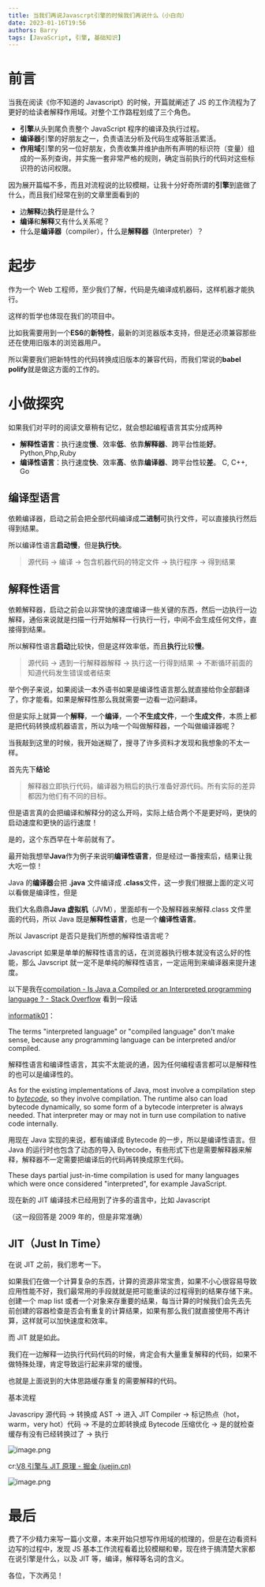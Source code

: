 ```yaml
---
title: 当我们再说Javascrpt引擎的时候我们再说什么（小白向）
date: 2023-01-16T19:56
authors: Barry
tags: [JavaScript, 引擎, 基础知识]
---
```


# 前言

当我在阅读《你不知道的 Javascript》的时候，开篇就阐述了 JS 的工作流程为了更好的给读者解释作用域。对整个工作路程划成了三个角色。

- **引擎**从头到尾负责整个 JavaScript 程序的编译及执行过程。
- **编译器**引擎的好朋友之一，负责语法分析及代码生成等脏活累活。
- **作用域**引擎的另一位好朋友，负责收集并维护由所有声明的标识符（变量）组成的一系列查询，并实施一套非常严格的规则，确定当前执行的代码对这些标识符的访问权限。

因为展开篇幅不多，而且对流程说的比较模糊，让我十分好奇所谓的**引擎**到底做了什么，而且我们经常在别的文章里面看到的

- 边**解释**边**执行**是是什么？
- **编译**和**解释**又有什么关系呢？
- 什么是**编译器**（compiler），什么是**解释器**（Interpreter）？

<!--truncate-->

# 起步

作为一个 Web 工程师，至少我们了解，代码是先编译成机器码，这样机器才能执行。

这样的哲学也体现在我们的项目中。

比如我需要用到一个**ES6**的**新特性**，最新的浏览器版本支持，但是还必须兼容那些还在使用旧版本的浏览器用户。

所以需要我们把新特性的代码转换成旧版本的兼容代码，而我们常说的**babel** **polify**就是做这方面的工作的。

# 小做探究

如果我们对平时的阅读文章稍有记忆，就会想起编程语言其实分成两种

- **解释性语言**：执行速度**慢**、效率**低**、依靠**解释器**、跨平台性能**好**。 Python,Php,Ruby
- **编译性语言**：执行速度**快**、效率**高**、依靠**编译器**、跨平台性较**差**。 C, C++, Go

## 编译型语言

依赖编译器，启动之前会把全部代码编译成**二进制**可执行文件，可以直接执行然后得到结果。

所以编译性语言**启动慢**，但是**执行快**。

> 源代码 -> 编译 -> 包含机器代码的特定文件 -> 执行程序 -> 得到结果

## 解释性语言

依赖解释器，启动之前会以非常快的速度编译一些关键的东西，然后一边执行一边解释，通俗来说就是扫描一行开始解释一行执行一行，中间不会生成任何文件，直接得到结果。

所以解释性语言**启动**比较快，但是这样效率低，而且**执行**比较**慢**。

> 源代码 -> 遇到一行解释器解释 -> 执行这一行得到结果 -> 不断循环前面的知道代码发生错误或者结束

举个例子来说，如果阅读一本外语书如果是编译性语言那么就直接给你全部翻译了，你才能看。如果是解释性那么我就需要一边看一边问翻译。

但是实际上就算一个**解释**，一个**编译**，一个**不生成文件**，一个**生成文件**，本质上都是把代码转换成机器语言，所以为啥一个叫做解释器，一个叫做编译器呢？

当我敲到这里的时候，我开始迷糊了，搜寻了许多资料才发现和我想象的不太一样。

首先先下**结论**

> 解释器立即执行代码，编译器为稍后的执行准备好源代码。所有实际的差异都因为他们有不同的目标。

但是语言真的会把编译和解释分的这么开吗，实际上结合两个不是更好吗，更快的启动速度和更快的运行速度！

是的，这个东西早在十年前就有了。

最开始我想举**Java**作为例子来说明**编译性语言**，但是经过一番搜索后，结果让我大吃一惊！

Java 的**编译器**会把 **.java** 文件编译成 **.class**文件，这一步我们根据上面的定义可以看做是编译性，但是

我们大名鼎鼎**Java 虚拟机**（JVM），里面却有一个及解释器来解释.class 文件里面的代码，所以 Java 既是**解释性语言**，也是一个**编译性语言**。

所以 Javascript 是否只是我们所想的解释性语言呢？

Javascript 如果是单单的解释性语言的话，在浏览器执行根本就没有这么好的性能，那么 Javscript 就一定不是单纯的解释性语言，一定运用到来编译器来提升速度。

以下是我在[compilation - Is Java a Compiled or an Interpreted programming language ? - Stack Overflow](https://stackoverflow.com/questions/1326071/is-java-a-compiled-or-an-interpreted-programming-language) 看到一段话

[informatik01](https://stackoverflow.com/users/814702/informatik01)：

The terms "interpreted language" or "compiled language" don't make sense, because any programming language can be interpreted and/or compiled.

解释性语言和编译性语言，其实不太能说的通，因为任何编程语言都可以是解释性的也可以是编译性的。

As for the existing implementations of Java, most involve a compilation step to [_bytecode_](https://en.wikipedia.org/wiki/Java_bytecode), so they involve compilation. The runtime also can load bytecode dynamically, so some form of a bytecode interpreter is always needed. That interpreter may or may not in turn use compilation to native code internally.

用现在 Java 实现的来说，都有编译成 Bytecode 的一步，所以是编译性语言。但 Java 的运行时也包含了动态的导入 Bytecode，有些形式下也是需要解释器来解释，解释器不一定需要把编译后的代码再转换成原生代码。

These days partial just-in-time compilation is used for many languages which were once considered "interpreted", for example JavaScript.

现在新的 JIT 编译技术已经用到了许多的语言中，比如 Javascript

（这一段回答是 2009 年的，但是非常准确）

## JIT（Just In Time）

在说 JIT 之前，我们思考一下。

如果我们在做一个计算复杂的东西，计算的资源非常宝贵，如果不小心很容易导致应用性能不好，我们最常用的手段就就是把可能重读的过程得到的结果存储下来。创建一个 map list 或者一个对象来存重要的结果，每当计算的时候我们会先去先前创建的容器检查是否会有重复的计算结果，如果有那么我们就直接使用不再计算，这样就可以加快速度和效率。

而 JIT 就是如此。

我们在一边解释一边执行代码代码的时候，肯定会有大量重复解释的代码，如果不做特殊处理，肯定导致运行起来非常的缓慢。

也就是上面说到的大体思路缓存重复的需要解释的代码。

基本流程

Javascripy 源代码 -> 转换成 AST -> 进入 JIT Compiler -> 标记热点（hot，warm，very hot）代码 -> 不是的立即转换成 Bytecode 压缩优化 -> 是的就检查缓存有没有已经转换过了 -> 执行

![image.png](https://p9-juejin.byteimg.com/tos-cn-i-k3u1fbpfcp/2664038acc014b76a0f9c76d2ba73ea8~tplv-k3u1fbpfcp-watermark.image?)

cr:[V8 引擎与 JIT 原理 - 掘金 (juejin.cn)](https://juejin.cn/post/7179130165262286885)

![image.png](https://p3-juejin.byteimg.com/tos-cn-i-k3u1fbpfcp/8425905e47fb4140bb0cf1f03eca6962~tplv-k3u1fbpfcp-watermark.image?)

# 最后

费了不少精力来写一篇小文章，本来开始只想写作用域的梳理的，但是在边看资料边写的过程中，发现 JS 基本工作流程看着比较模糊和晕，现在终于搞清楚大家都在说引擎是什么，以及 JIT 等，编译，解释等名词的含义。

各位，下次再见！
